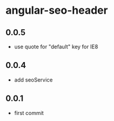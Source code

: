 # angular-seo-header

## 0.0.5

 * use quote for "default" key for IE8

## 0.0.4

 * add seoService

## 0.0.1

 * first commit
